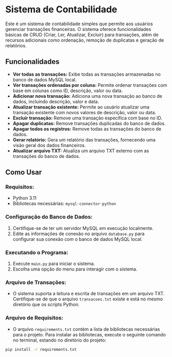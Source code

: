 # Sistema de Contabilidade

Este é um sistema de contabilidade simples que permite aos usuários gerenciar transações financeiras. O sistema oferece funcionalidades básicas de CRUD (Criar, Ler, Atualizar, Excluir) para transações, além de recursos adicionais como ordenação, remoção de duplicatas e geração de relatórios.

## Funcionalidades

- **Ver todas as transações:** Exibe todas as transações armazenadas no banco de dados MySQL local.
- **Ver transações ordenadas por coluna:** Permite ordenar transações com base em colunas como ID, descrição, valor ou data.
- **Adicionar nova transação:** Adiciona uma nova transação ao banco de dados, incluindo descrição, valor e data.
- **Atualizar transação existente:** Permite ao usuário atualizar uma transação existente com novos valores de descrição, valor ou data.
- **Excluir transação:** Remove uma transação específica com base no ID.
- **Apagar duplicatas:** Remove transações duplicadas do banco de dados.
- **Apagar todos os registros:** Remove todas as transações do banco de dados.
- **Gerar relatório:** Gera um relatório das transações, fornecendo uma visão geral dos dados financeiros.
- **Atualizar arquivo TXT:** Atualiza um arquivo TXT externo com as transações do banco de dados.

## Como Usar

### Requisitos:

- Python 3.11
- Bibliotecas necessárias: `mysql-connector-python`

### Configuração do Banco de Dados:

1. Certifique-se de ter um servidor MySQL em execução localmente.
2. Edite as informações de conexão no arquivo `database.py` para configurar sua conexão com o banco de dados MySQL local.

### Executando o Programa:

1. Execute `main.py` para iniciar o sistema.
2. Escolha uma opção do menu para interagir com o sistema.

### Arquivo de Transações:

- O sistema suporta a leitura e escrita de transações em um arquivo TXT. Certifique-se de que o arquivo `transacoes.txt` existe e está no mesmo diretório que os scripts Python.

### Arquivo de Requisitos:

- O arquivo `requirements.txt` contém a lista de bibliotecas necessárias para o projeto. Para instalar as bibliotecas, execute o seguinte comando no terminal, estando no diretório do projeto:

```bash
pip install -r requirements.txt